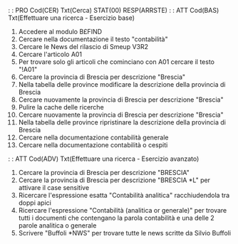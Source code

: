  :  : PRO Cod(CER) Txt(Cerca) STAT(00) RESP(ARRSTE)
 :  : ATT Cod(BAS) Txt(Effettuare una ricerca - Esercizio base)
01. Accedere al modulo B£FIND
02. Cercare nella documentazione il testo "contabilità"
03. Cercare le News del rilascio di Smeup V3R2
04. Cercare l'articolo A01
05. Per trovare solo gli articoli che cominciano con A01 cercare il testo "!A01"
06. Cercare la provincia di Brescia per descrizione "Brescia"
07. Nella tabella delle province modificare la descrizione della provincia di Brescia
08. Cercare nuovamente la provincia di Brescia per descrizione "Brescia"
09. Pulire la cache delle ricerche
10. Cercare nuovamente la provincia di Brescia per descrizione "Brescia"
11. Nella tabella delle province ripristinare la descrizione della provincia di Brescia
12. Cercare nella documentazione contabilità generale
13. Cercare nella documentazione contabilità o cespiti

 :  : ATT Cod(ADV) Txt(Effettuare una ricerca - Esercizio avanzato)
01. Cercare la provincia di Brescia per descrizione "BRESCIA"
02. Cercare la provincia di Brescia per descrizione "BRESCIA \*L" per attivare il case sensitive
03. Ricercare l'espressione esatta "Contabilità analitica" racchiudendola tra doppi apici
04. Ricercare l'espressione "Contabilità (analitica or generale)"  per trovare tutti i documenti
    che contengano la parola contabilità e una delle 2 parole analitica o generale
05. Scrivere "Buffoli \*NWS" per trovare tutte le news scritte da Silvio Buffoli
